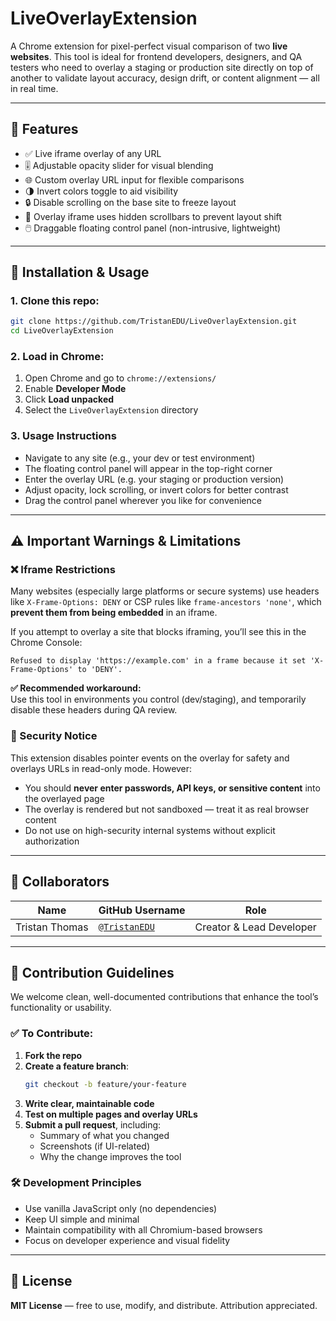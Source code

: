 # LiveOverlayExtension

A Chrome extension for pixel-perfect visual comparison of two **live websites**. This tool is ideal for frontend developers, designers, and QA testers who need to overlay a staging or production site directly on top of another to validate layout accuracy, design drift, or content alignment — all in real time.

---

## 🔧 Features

- ✅ Live iframe overlay of any URL
- 🎚️ Adjustable opacity slider for visual blending
- 🌐 Custom overlay URL input for flexible comparisons
- 🌗 Invert colors toggle to aid visibility
- 🔒 Disable scrolling on the base site to freeze layout
- 🧱 Overlay iframe uses hidden scrollbars to prevent layout shift
- 🖱️ Draggable floating control panel (non-intrusive, lightweight)

---

## 🚀 Installation & Usage

### 1. Clone this repo:

```bash
git clone https://github.com/TristanEDU/LiveOverlayExtension.git
cd LiveOverlayExtension
```

### 2. Load in Chrome:

1. Open Chrome and go to `chrome://extensions/`
2. Enable **Developer Mode**
3. Click **Load unpacked**
4. Select the `LiveOverlayExtension` directory

### 3. Usage Instructions

- Navigate to any site (e.g., your dev or test environment)
- The floating control panel will appear in the top-right corner
- Enter the overlay URL (e.g. your staging or production version)
- Adjust opacity, lock scrolling, or invert colors for better contrast
- Drag the control panel wherever you like for convenience

---

## ⚠️ Important Warnings & Limitations

### ❌ Iframe Restrictions

Many websites (especially large platforms or secure systems) use headers like `X-Frame-Options: DENY` or CSP rules like `frame-ancestors 'none'`, which **prevent them from being embedded** in an iframe.

If you attempt to overlay a site that blocks iframing, you’ll see this in the Chrome Console:

```
Refused to display 'https://example.com' in a frame because it set 'X-Frame-Options' to 'DENY'.
```

**✅ Recommended workaround:**  
Use this tool in environments you control (dev/staging), and temporarily disable these headers during QA review.

### 🔐 Security Notice

This extension disables pointer events on the overlay for safety and overlays URLs in read-only mode. However:

- You should **never enter passwords, API keys, or sensitive content** into the overlayed page
- The overlay is rendered but not sandboxed — treat it as real browser content
- Do not use on high-security internal systems without explicit authorization

---

## 👥 Collaborators

| Name           | GitHub Username                                | Role                     |
| -------------- | ---------------------------------------------- | ------------------------ |
| Tristan Thomas | [`@TristanEDU`](https://github.com/TristanEDU) | Creator & Lead Developer |

---

## 🤝 Contribution Guidelines

We welcome clean, well-documented contributions that enhance the tool’s functionality or usability.

### ✅ To Contribute:

1. **Fork the repo**
2. **Create a feature branch**:
   ```bash
   git checkout -b feature/your-feature
   ```
3. **Write clear, maintainable code**
4. **Test on multiple pages and overlay URLs**
5. **Submit a pull request**, including:
   - Summary of what you changed
   - Screenshots (if UI-related)
   - Why the change improves the tool

### 🛠️ Development Principles

- Use vanilla JavaScript only (no dependencies)
- Keep UI simple and minimal
- Maintain compatibility with all Chromium-based browsers
- Focus on developer experience and visual fidelity

---

## 📄 License

**MIT License** — free to use, modify, and distribute. Attribution appreciated.
